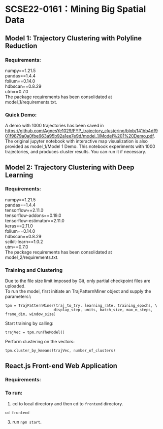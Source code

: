 # SCSE22-0161：Mining Big Spatial Data

## Model 1: Trajectory Clustering with Polyline Reduction
### Requirements:
numpy==1.21.5\
pandas==1.4.4\
folium==0.14.0\
hdbscan==0.8.29\
utm==0.7.0\
The package requirements has been consolidated at model_1/requirements.txt.

### Quick Demo:
A demo with 1000 trajectories has been saved in https://github.com/AgnesYe1029/FYP_trajectory_clustering/blob/141bb4df901f9879a0a0fbe663a95b92a1ee7e9d/model_1/Model%201%20Demo.pdf.
The original jupyter notebook with interactive map visualization is also provided as model_1/Model 1 Demo. This notebook experiments with 1000 trajectories, and produces cluster results. You can run it if necessary.
<br/>


## Model 2: Trajectory Clustering with Deep Learning
### Requirements:
numpy==1.21.5\
pandas==1.4.4\
tensorflow==2.11.0\
tensorflow-addons==0.19.0\
tensorflow-estimator==2.11.0\
keras==2.11.0\
folium==0.14.0\
hdbscan==0.8.29\
scikit-learn==1.0.2\
utm==0.7.0\
The package requirements has been consolidated at model_2/requirements.txt.
<br/>

### Training and Clustering
Due to the file size limit imposed by Git, only partial checkpoint files are uploaded. \
To run the model, first initiate an TrajPatternMiner object and supply the parameters:\
```
tpm = TrajPatternMiner(traj_to_try, learning_rate, training_epochs, \
                      display_step, units, batch_size, max_n_steps, frame_dim, window_size)
```
Start training by calling: 
```
trajVec = tpm.runTheModel()
```
Perform clustering on the vectors:
```
tpm.cluster_by_kmeans(trajVec, number_of_clusters)
```

## React.js Front-end Web Application
### Requirements:

### To run:
1. cd to local directory and then cd to ```frontend``` directory.
```
cd frontend
```
3. run ```npm start```.
